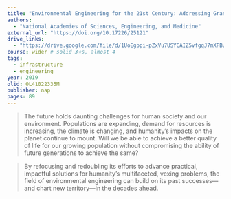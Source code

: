 ```yaml
---
title: "Environmental Engineering for the 21st Century: Addressing Grand Challenges"
authors:
  - "National Academies of Sciences, Engineering, and Medicine"
external_url: "https://doi.org/10.17226/25121"
drive_links:
  - "https://drive.google.com/file/d/1UoEgppi-pZxVu7USYCAIZ5vfgqJ7mXFB/view?usp=drivesdk"
course: wider # solid 3⭐s, almost 4
tags:
  - infrastructure
  - engineering
year: 2019
olid: OL41022335M
publisher: nap
pages: 89
---
```


> The future holds daunting challenges for human society and our environment.
Populations are expanding, demand for resources is increasing, the climate is changing, and humanity’s impacts on the planet continue to mount.
Will we be able to achieve a better quality of life for our growing population without compromising the ability of future generations to achieve the same?

> By refocusing and redoubling its efforts to advance practical, impactful solutions for humanity’s multifaceted, vexing problems, the field of environmental engineering can build on its past successes—and chart new territory—in the decades ahead.
